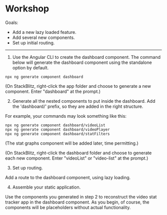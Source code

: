 # Workshop

Goals:

* Add a new lazy loaded feature.
* Add several new components.
* Set up initial routing.

-----

1. Use the Angular CLI to create the dashboard component.
   The command below will generate the dashboard component using 
   the standalone option by default.

```
npx ng generate component dashboard
```

(On StackBlitz, right-click the app folder and choose to generate a
new component. Enter "dashboard" at the prompt.)

2. Generate all the nested components to put inside the dashboard.
Add the 'dashboard/' prefix, so they are added in the right structure.

For example, your commands may look something like this:

```
npx ng generate component dashboard/videoList
npx ng generate component dashboard/videoPlayer
npx ng generate component dashboard/statFilters
```

(The stat graphs component will be added later, time permitting.)

(On StackBlitz, right-click the dashboard folder and choose to
generate each new component. Enter "videoList" or
"video-list" at the prompt.)

3. Set up routing.

Add a route to the dashboard component, using lazy loading.

4. Assemble your static application.

Use the components you generated in step 2 to reconstruct the video
stat tracker app in the dashboard component. As you begin, of course,
the components will be placeholders without actual functionality.
